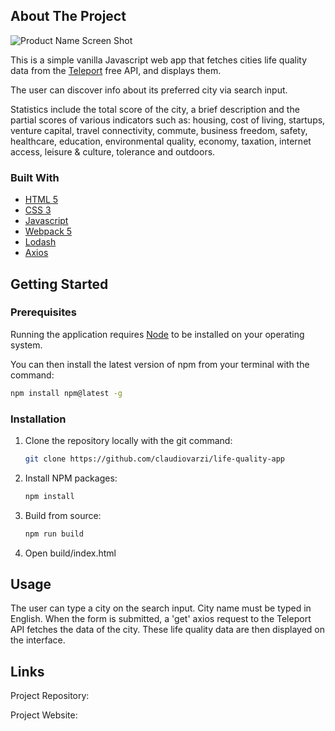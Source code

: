 
## About The Project

![Product Name Screen Shot](src/img/screenshot.jpeg)

This is a simple vanilla Javascript web app that fetches cities life quality data from the [Teleport](https://developers.teleport.org/api/getting_started/) free API, and displays them.

The user can discover info about its preferred city via search input.

Statistics include the total score of the city, a brief description and the partial scores of various indicators such as: housing, cost of living, startups, venture capital, travel connectivity, commute, business freedom, safety, healthcare, education, environmental quality, economy, taxation, internet access, leisure & culture, tolerance and outdoors. 

### Built With

* [HTML 5](https://developer.mozilla.org/en-US/docs/Glossary/HTML)
* [CSS 3](https://developer.mozilla.org/en-US/docs/Web/CSS)
* [Javascript](https://developer.mozilla.org/en-US/docs/Web/JavaScript?retiredLocale=it)
* [Webpack 5](https://webpack.js.org/blog/2020-10-10-webpack-5-release/)
* [Lodash](https://lodash.com/)
* [Axios](https://github.com/axios/axios)

## Getting Started

### Prerequisites

Running the application requires [Node](https://nodejs.org/en/) to be installed on your operating system.

You can then install the latest version of npm from your terminal with the command:

  ```sh
  npm install npm@latest -g
  ```

### Installation

1. Clone the repository locally with the git command:

   ```sh
   git clone https://github.com/claudiovarzi/life-quality-app
   ```

2. Install NPM packages:

   ```sh
   npm install
   ```
  
3. Build from source:

   ```sh
   npm run build
   ```
4. Open build/index.html

## Usage

The user can type a city on the search input. City name must be typed in English. When the form is submitted, a 'get' axios request to the Teleport API fetches the data 
of the city. These life quality data are then displayed on the interface.

## Links 

Project Repository:

Project Website: 




